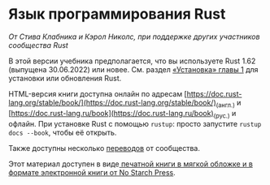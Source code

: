 # Язык программирования Rust

*От Стива Клабника и Кэрол Николс, при поддержке других участников сообщества Rust*

В этой версии учебника предполагается, что вы используете Rust 1.62 (выпущена 30.06.2022) или новее. См. раздел [«Установка» главы 1]<!-- ignore --> для установки или обновления Rust.

HTML-версия книги доступна онлайн по адресам [https://doc.rust-lang.org/stable/book/](https://doc.rust-lang.org/stable/book/)<sub>(англ.)</sub> и [https://doc.rust-lang.ru/book](https://doc.rust-lang.ru/book)<sub>(рус.)</sub> и офлайн. При установке Rust с помощью `rustup`: просто запустите `rustup docs --book`, чтобы её открыть.

Также доступны несколько [переводов] от сообщества.

Этот материал доступен в виде[ печатной книги в мягкой обложке и в формате электронной книги от No Starch Press].


[«Установка» главы 1]: ch01-01-installation.html
[ печатной книги в мягкой обложке и в формате электронной книги от No Starch Press]: https://nostarch.com/rust
[переводов]: appendix-06-translation.html